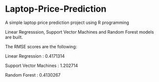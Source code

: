 # Laptop-Price-Prediction
A simple laptop price prediction project using R programming

Linear Regresssion, Support Vector Machines and Random Forest models are built.

The RMSE scores are the following:

Linear Regression       : 0.4171314

Support Vector Machines : 1.202714

Random Forest           : 0.4130267
